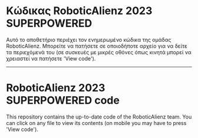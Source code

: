 # Κώδικας RoboticAlienz 2023 SUPERPOWERED

Αυτό το αποθετήριο περιέχει τον ενημερωμένο κώδικα της ομάδας RoboticAlienz. Μπορείτε να πατήσετε σε οποιοδήποτε αρχείο για να δείτε τα περιεχόμενά του (σε συσκευές με μικρές οθόνες όπως κινητά μπορεί να χρειαστεί να πατήσετε 'View code').

<hr />

# RoboticAlienz 2023 SUPERPOWERED code

This repository contains the up-to-date code of the RoboticAlienz team. You can click on any file to view its contents (on mobile you may have to press 'View code').
